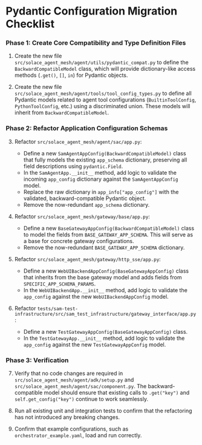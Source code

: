 # Pydantic Configuration Migration Checklist

### Phase 1: Create Core Compatibility and Type Definition Files

1.  Create the new file `src/solace_agent_mesh/agent/utils/pydantic_compat.py` to define the `BackwardCompatibleModel` class, which will provide dictionary-like access methods (`.get()`, `[]`, `in`) for Pydantic objects.

2.  Create the new file `src/solace_agent_mesh/agent/tools/tool_config_types.py` to define all Pydantic models related to agent tool configurations (`BuiltinToolConfig`, `PythonToolConfig`, etc.) using a discriminated union. These models will inherit from `BackwardCompatibleModel`.

### Phase 2: Refactor Application Configuration Schemas

3.  Refactor `src/solace_agent_mesh/agent/sac/app.py`:
    -   Define a new `SamAgentAppConfig(BackwardCompatibleModel)` class that fully models the existing `app_schema` dictionary, preserving all field descriptions using `pydantic.Field`.
    -   In the `SamAgentApp.__init__` method, add logic to validate the incoming `app_config` dictionary against the `SamAgentAppConfig` model.
    -   Replace the raw dictionary in `app_info["app_config"]` with the validated, backward-compatible Pydantic object.
    -   Remove the now-redundant `app_schema` dictionary.

4.  Refactor `src/solace_agent_mesh/gateway/base/app.py`:
    -   Define a new `BaseGatewayAppConfig(BackwardCompatibleModel)` class to model the fields from `BASE_GATEWAY_APP_SCHEMA`. This will serve as a base for concrete gateway configurations.
    -   Remove the now-redundant `BASE_GATEWAY_APP_SCHEMA` dictionary.

5.  Refactor `src/solace_agent_mesh/gateway/http_sse/app.py`:
    -   Define a new `WebUIBackendAppConfig(BaseGatewayAppConfig)` class that inherits from the base gateway model and adds fields from `SPECIFIC_APP_SCHEMA_PARAMS`.
    -   In the `WebUIBackendApp.__init__` method, add logic to validate the `app_config` against the new `WebUIBackendAppConfig` model.

6.  Refactor `tests/sam-test-infrastructure/src/sam_test_infrastructure/gateway_interface/app.py`:
    -   Define a new `TestGatewayAppConfig(BaseGatewayAppConfig)` class.
    -   In the `TestGatewayApp.__init__` method, add logic to validate the `app_config` against the new `TestGatewayAppConfig` model.

### Phase 3: Verification

7.  Verify that no code changes are required in `src/solace_agent_mesh/agent/adk/setup.py` and `src/solace_agent_mesh/agent/sac/component.py`. The backward-compatible model should ensure that existing calls to `.get("key")` and `self.get_config("key")` continue to work seamlessly.

8.  Run all existing unit and integration tests to confirm that the refactoring has not introduced any breaking changes.

9.  Confirm that example configurations, such as `orchestrator_example.yaml`, load and run correctly.
